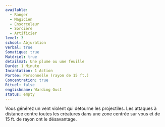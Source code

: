 ```yaml
---
available:
  - Ranger
  - Magicien
  - Ensorceleur
  - Sorcière
  - Artificier
level: 3
school: Abjuration
Verbal: true
Somatique: true
Matériel: true
detailmat: Une plume ou une feuille
Durée: 1 Minute
Incantation: 1 Action
Portée: Personnelle (rayon de 15 ft.)
Concentration: true
Rituel: false
englishname: Warding Gust
status: empty
---
```

Vous générez un vent violent qui détourne les projectiles. Les attaques à distance contre toutes les créatures dans une zone centrée sur vous et de 15 ft. de rayon ont le désavantage.